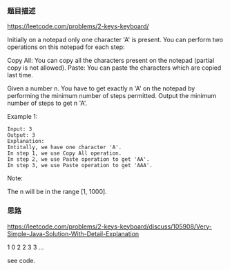 ### 题目描述

https://leetcode.com/problems/2-keys-keyboard/

Initially on a notepad only one character 'A' is present. You can perform two operations on this notepad for each step:

Copy All: You can copy all the characters present on the notepad (partial copy is not allowed).
Paste: You can paste the characters which are copied last time.

Given a number n. You have to get exactly n 'A' on the notepad by performing the minimum number of steps permitted. Output the minimum number of steps to get n 'A'.

Example 1:

```
Input: 3
Output: 3
Explanation:
Intitally, we have one character 'A'.
In step 1, we use Copy All operation.
In step 2, we use Paste operation to get 'AA'.
In step 3, we use Paste operation to get 'AAA'.
```

Note:

The n will be in the range [1, 1000].

### 思路

https://leetcode.com/problems/2-keys-keyboard/discuss/105908/Very-Simple-Java-Solution-With-Detail-Explanation

1 0
2 2 
3 3
...

see code.